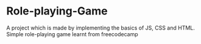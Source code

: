 # Role-playing-Game
A project which is made by implementing the basics of JS, CSS and HTML.
Simple role-playing game learnt from freecodecamp
